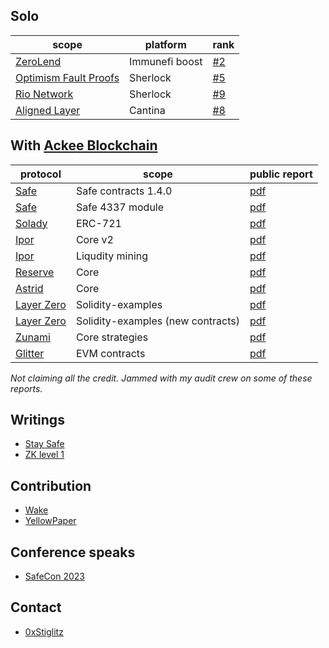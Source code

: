 ## Solo
| scope | platform | rank |
| ---- | ---- | ---------|
| [ZeroLend](https://immunefi.com/audit-competition/zerolend-boost/) | Immunefi boost | [#2](https://immunefi.com/audit-competition/zerolend-boost/leaderboard/)
| [Optimism Fault Proofs](https://audits.sherlock.xyz/contests/205) | Sherlock | [#5](https://audits.sherlock.xyz/contests/205/leaderboard)
| [Rio Network](https://audits.sherlock.xyz/contests/176) | Sherlock | [#9](https://audits.sherlock.xyz/contests/176/leaderboard)
| [Aligned Layer](https://cantina.xyz/competitions/781d30df-39a9-47e6-b290-e388c79e04ea) | Cantina | [#8](https://cantina.xyz/competitions/781d30df-39a9-47e6-b290-e388c79e04ea/leaderboard)


## With [Ackee Blockchain](https://ackeeblockchain.com/)
| protocol | scope | public report |
| ---- | ---- | ---------|
| [Safe](https://safe.global) | Safe contracts 1.4.0 | [pdf](reports/Safe-1_4_0.pdf)
| [Safe](https://safe.global) | Safe 4337 module | [pdf](reports/Safe-4337-module.pdf)
| [Solady](https://github.com/Vectorized/solady) | ERC-721 | [pdf](reports/solady.pdf)
| [Ipor](https://www.ipor.io) | Core v2 | [pdf](reports/ipor-core.pdf)
| [Ipor](https://www.ipor.io) | Liqudity mining | [pdf](reports/ipor-mining.pdf)
| [Reserve](https://reserve.org) | Core | [pdf](reports/reserve.pdf)
| [Astrid](https://astrid.finance/) | Core | [pdf](reports/astrid.pdf)
| [Layer Zero](https://layerzero.network) | Solidity-examples | [pdf](reports/layerzero-solidity-examples.pdf)
| [Layer Zero](https://layerzero.network) | Solidity-examples (new contracts)| [pdf](reports/layerzero-solidity-examples-2.pdf)
| [Zunami](https://www.zunami.io) | Core strategies | [pdf](reports/zunami.pdf)
| [Glitter](https://www.glitterfinance.org) | EVM contracts | [pdf](reports/glitter.pdf)

_Not claiming all the credit. Jammed with my audit crew on some of these reports._

## Writings
- [Stay Safe](https://medium.com/ackee-blockchain/staying-safe-with-safe-ackee-blockchain-a0c069041993)
- [ZK level 1](https://github.com/Ackee-Blockchain/zk-zero-zk-hero)

## Contribution
- [Wake](https://github.com/Ackee-Blockchain/wake)
- [YellowPaper](https://github.com/ethereum/yellowpaper/pull/856)

## Conference speaks
- [SafeCon 2023](https://conf.safe.global/#Speakers)

## Contact
- [0xStiglitz](https://twitter.com/0xStiglitz)

